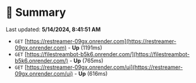 # 📖 Summary
Last updated: **5/14/2024, 8:41:51 AM**

- `GET` [https://restreamer-09gx.onrender.com](https://restreamer-09gx.onrender.com) - **Up** (1191ms)
- `GET` [https://filestreambot-b5k6.onrender.com/](https://filestreambot-b5k6.onrender.com/) - **Up** (765ms)
- `GET` [https://restreamer-09gx.onrender.com/ui](https://restreamer-09gx.onrender.com/ui) - **Up** (616ms)
